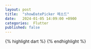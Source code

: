 ```yaml
---
layout: post
title:  "showDatePicker 메소드"
date:   2024-01-05 14:09:00 +0900
categories:  Flutter
published: false
---
```


{% highlight dart %}
{% endhighlight %}